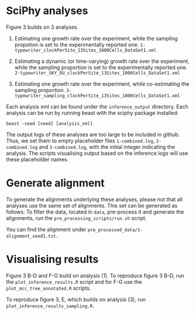 

# SciPhy analyses

Figure 3 builds on 3 analyses.

1) Estimating one growth rate over the experiment, while the sampling propotion is set to the experimentally reported one.
`1-typewriter_clockPerSite_13Sites_1000Cells_DataSet1.xml`

2) Estimating a dynamic (or time-varying) growth rate over the experiment, while the sampling proportion is set to the experimentally reported one.
`2-typewriter_SKY_OU_clockPerSite_13Sites_1000Cells_DataSet1.xml`

3) Estimating one growth rate over the experiment, while co-estimating the sampling proportion. 
`3-typewriter_sampling_clockPerSite_13Sites_1000Cells_DataSet1.xml`

Each analysis xml can be found under the `inference_output` directory. Each analysis can be run by running beast with the sciphy package installed:

`beast -seed [seed] [analysis_xml]`

The output logs of these analyses are too large to be included in github. Thus, we set them to empty placeholder files `1-combined.log`, `2-combined.log` and `3-combined.log`, with the initial integer indicating the analysis. The scripts visualising output based on the inference logs will use these placeholder names.

# Generate alignment

To generate the alignments underlying these analyses, please not that all analyses use the same set of alignments. This set can be generated as follows: To filter the data, located in `data`, pre-process it and generate the alignments, run the `pre_processing_scripts/run.sh` script.

You can find the alignment under `pre_processed_data/1-alignment_seed1.txt`. 

# Visualising results

Figure 3 B-D and F-G build on analysis (1). 
To reproduce figure 3 B-D, run the `plot_inference_results.R` script and for F-G use the `plot_mcc_tree_annotated.R` scripts.

To reproduce figure 3, E, which builds on analysis (3), run `plot_inference_results_sampling.R`.
